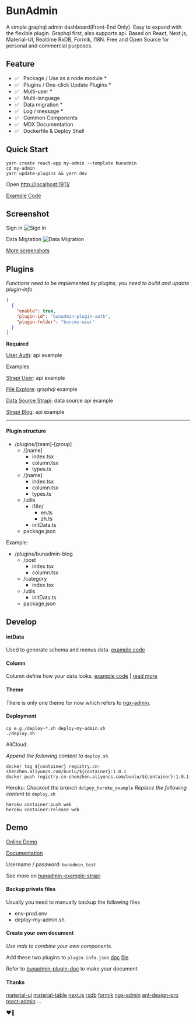 # BunAdmin

A simple graphql admin dashboard(Front-End Only). Easy to expand with the flexible plugin. Graphql first, also supports api. Based on React, Next.js, Material-UI, Realtime RxDB, Formik, I18N. Free and Open Source for personal and commercial purposes.

## Feature

* ✅ &nbsp; Package / Use as a node module *
* ✅ &nbsp; Plugins / One-click Update Plugins *
* ✅️ &nbsp; Multi-user *
* ✅️ &nbsp; Multi-language
* ✅ &nbsp; Data migration *
* ✅ &nbsp; Log / message *
* ✅ &nbsp; Common Components
* ✅ &nbsp; MDX Documentation
* ✅ &nbsp; Dockerfile & Deploy Shell

## Quick Start

```shell script
yarn create react-app my-admin --template bunadmin
cd my-admin
yarn update-plugins && yarn dev
```

Open [http://localhost:1911/](http://localhost:1911/)

[Example Code](https://github.com/bunred/bunadmin-example.git)

## Screenshot
Sign in
![Sign in](https://gblobscdn.gitbook.com/assets%2F-M1ZbjnBaWO_NJOdj8_A%2F-M6mhhE1-tUO_GCYLgQI%2F-M6miE4Tjmp-npJcYvYz%2Fsign-in.png)

Data Migration
![Data Migration](https://gblobscdn.gitbook.com/assets%2F-M1ZbjnBaWO_NJOdj8_A%2F-M6mrbAysZsBxMpDj2In%2F-M6mj7lcCEI3UeWeLkip%2Fcore-migration.png)

[More screenshots](https://chris533.gitbook.io/bunadmin/screenshot)

## Plugins

*Functions need to be implemented by plugins, you need to build and update plugin-info*
```json
[
  {
    "enable": true,
    "plugin-id": "bunadmin-plugin-auth",
    "plugin-folder": "buncms-user"
  }
]
```

**Required**

[User Auth](https://github.com/bunred/bunadmin-plugin-buncms-user): api example

Examples

[Strapi User](https://github.com/bunred/bunadmin-plugin-buncms-strapi-user): api example

[File Explore](https://github.com/bunred/bunadmin-plugin-buncms-file): graphql example

[Data Source Strapi](https://github.com/bunred/bunadmin-plugin-data-source-strapi): data source api example

[Strapi Blog](https://github.com/bunred/bunadmin-plugin-strapi-blog-example): api example

---

#### Plugin structure

- /plugins/[team]-[group]
    - /[name]
        - index.tsx
        - column.tsx
        - types.ts
    - /[name]
        - index.tsx
        - column.tsx
        - types.ts
    - /utils
        - i18n/
            - en.ts
            - zh.ts
        - initData.ts
    - package.json

Example:
- /plugins/bunadmin-blog
    - /post
        - index.tsx
        - column.tsx
    - /category
        - index.tsx
    - /utils
        - initData.ts
    - package.json
    
## Develop

#### intData

Used to generate schema and menus data. [example code](https://github.com/bunred/bunadmin-plugin-strapi-blog-example/blob/master/utils/initData.tsx)

#### Column
Column define how your data looks. [example code](https://github.com/bunred/bunadmin-plugin-buncms-user/blob/master/list/columns.tsx) | [read more](https://material-table.com/#/docs/get-started)

#### Theme

There is only one theme for now which refers to [ngx-admin](https://github.com/akveo/ngx-admin).

#### Deployment
```
cp e.g./deploy-*.sh deploy-my-admin.sh
./deploy.sh
```
AliCloud:

*Append the following content to* `deploy.sh`
```
docker tag ${container} registry.cn-shenzhen.aliyuncs.com/bunlu/${container}:1.0.1
docker push registry.cn-shenzhen.aliyuncs.com/bunlu/${container}:1.0.1
```

Heroku:
*Checkout the branch* `delpoy_heroku_example`
*Replace the following content to* `deploy.sh`
```
heroku container:push web
heroku container:release web
```

## Demo
[Online Demo](https://strapi-demo.bunadmin.com/)

[Documentation](https://strapi-demo.bunadmin.com/doc/components/table)

Username / password: `bunadmin_test`

See more on [bunadmin-example-strapi](https://github.com/bunred/bunadmin-example-strapi)

#### Backup private files
Usually you need to manually backup the following files

* env-prod.env
* deploy-my-admin.sh

#### Create your own document
*Use mdx to combine your own components.*

Add these two plugins to `plugin-info.json`
[doc](https://github.com/bunred/bunadmin-plugins/blob/master/navigation/documentation/bunred/bunadmin-plugin-doc.json) [file](https://github.com/bunred/bunadmin-plugins/blob/master/navigation/file-upload/bunred/bunadmin-plugin-buncms-file.json)

Refer to [bunadmin-plugin-doc](https://github.com/bunred/bunadmin-plugin-doc.git) to make your document

#### Thanks

[material-ui](https://github.com/mui-org/material-ui)
[material-table](https://github.com/mbrn/material-table)
[next.js](https://github.com/zeit/next.js)
[rxdb](https://github.com/pubkey/rxdb)
[formik](https://github.com/jaredpalmer/formik)
[ngx-admin](https://github.com/akveo/ngx-admin)
[ant-design-pro](https://github.com/ant-design/ant-design-pro)
[react-admin](https://github.com/marmelab/react-admin)
...

❤️🎉
